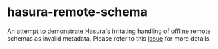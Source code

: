 # hasura-remote-schema

An attempt to demonstrate Hasura's irritating handling of offline remote schemas as invalid metadata. Please refer to this [issue](https://github.com/hasura/graphql-engine/issues/5117) for more details.
